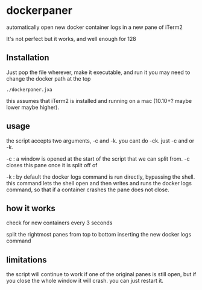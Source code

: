 # dockerpaner
automatically open new docker container logs in a new pane of iTerm2

It's not perfect but it works, and well enough for 128

## Installation
Just pop the file wherever, make it executable, and run it
you may need to change the docker path at the top
```
./dockerpaner.jxa
```
this assumes that iTerm2 is installed and running on a mac (10.10+? maybe lower maybe higher).

## usage
the script accepts two arguments, -c and -k. you cant do -ck. just -c and or -k. 

-c : a window is opened at the start of the script that we can split from. -c closes this pane once it is split off of

-k : by default the docker logs command is run directly, bypassing the shell. this command lets the shell open and then writes and runs the docker logs command, so that if a container crashes the pane does not close. 

## how it works
check for new containers every 3 seconds

split the rightmost panes from top to bottom inserting the new docker logs command

## limitations
the script will continue to work if one of the original panes is still open, but if
you close the whole window it will crash. you can just restart it. 
